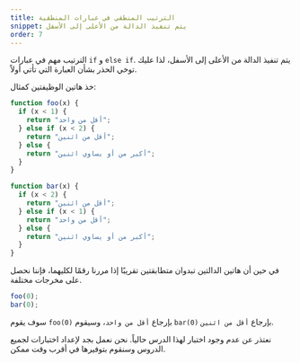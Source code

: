 ```yaml
---
title: الترتيب المنطقي في عبارات المنطقية
snippet: يتم تنفيذ الدالة من الأعلى إلى الأسفل
order: 7
---
```


الترتيب مهم في عبارات `if` و `else if`. يتم تنفيذ الدالة من الأعلى إلى الأسفل،
لذا عليك توخي الحذر بشأن العبارة التي تأتي أولاً.

خذ هاتين الوظيفتين كمثال:

```js
function foo(x) {
  if (x < 1) {
    return "أقل من واحد";
  } else if (x < 2) {
    return "أقل من اثنين";
  } else {
    return "أكبر من أو يساوي اثنين";
  }
}
```

```js
function bar(x) {
  if (x < 2) {
    return "أقل من اثنين";
  } else if (x < 1) {
    return "أقل من واحد";
  } else {
    return "أكبر من أو يساوي اثنين";
  }
}
```

في حين أن هاتين الدالتين تبدوان متطابقتين تقريبًا إذا مررنا رقمًا لكليهما، فإننا
نحصل على مخرجات مختلفة.

```js
foo(0);
bar(0);
```

سوف يقوم `foo(0)` بإرجاع `أقل من واحد`، وسيقوم `bar(0)` بإرجاع `أقل من اثنين`.

<div class="quiz">
نعتذر عن عدم وجود اختبار لهذا الدرس حالياً. نحن نعمل بجد لإعداد اختبارات لجميع الدروس وسنقوم بتوفيرها في أقرب وقت ممكن.
</div>

